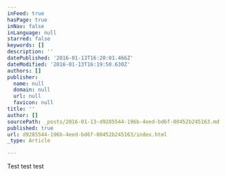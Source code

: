 ```yaml
---
inFeed: true
hasPage: true
inNav: false
inLanguage: null
starred: false
keywords: []
description: ''
datePublished: '2016-01-13T16:20:01.466Z'
dateModified: '2016-01-13T16:19:50.630Z'
authors: []
publisher:
  name: null
  domain: null
  url: null
  favicon: null
title: ''
author: []
sourcePath: _posts/2016-01-13-d9285544-196b-4eed-bd6f-00452b245163.md
published: true
url: d9285544-196b-4eed-bd6f-00452b245163/index.html
_type: Article

---
```

Test test test